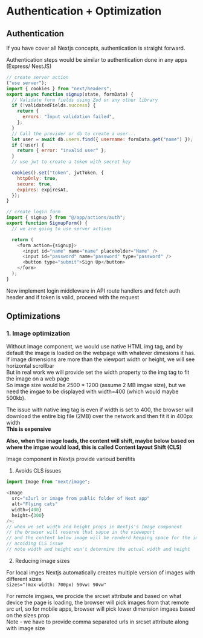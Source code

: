 # Authentication + Optimization

## Authentication

If you have cover all Nextjs concepts, authentication is straight forward.

Authentication steps would be similar to authentication done in any apps (Express/ NestJS)

```javascript
// create server action
("use server");
import { cookies } from "next/headers";
export async function signup(state, formData) {
  // Validate form fields using Zod or any other library
  if (!validatedFields.success) {
    return {
      errors: "Input validation failed",
    };
  }
  // Call the provider or db to create a user...
  let user = await db.users.find({ username: formData.get("name") });
  if (!user) {
    return { error: "invalid user" };
  }
  // use jwt to create a token with secret key

  cookies().set("token", jwtToken, {
    httpOnly: true,
    secure: true,
    expires: expiresAt,
  });
}

// create login form
import { signup } from "@/app/actions/auth";
export function SignupForm() {
  // we are going to use server actions

  return (
    <form action={signup}>
      <input id="name" name="name" placeholder="Name" />
      <input id="password" name="password" type="password" />
      <button type="submit">Sign Up</button>
    </form>
  );
}
```

Now implement login middleware in API route handlers and fetch auth header and if token is valid, proceed with the request

## Optimizations

### 1. Image optimization

Without image component, we would use native HTML img tag, and by default the image is loaded on the webpage with whatever dimesions it has.  
If image dimensions are more than the viewport width or height, we will see horizontal scrollbar  
But in real work we will provide set the width property to the img tag to fit the image on a web page  
So image size would be 2500 \* 1200 (assume 2 MB imgae size), but we need the imgae to be displayed with width=400 (which would maybe 500kb).

The issue with native img tag is even if width is set to 400, the browser will download the entire big file (2MB) over the network and then fit it in 400px width  
**This is expensive**

**Also, when the image loads, the content will shift, maybe below based on where the imgae would load, this is called Content layout Shift (CLS)**

Image component in Nextjs provide varioud benifits

1. Avoids CLS issues

```javascript
import Image from "next/image";

<Image
  src="s3url or image from public folder of Next app"
  alt="Flying cats"
  width={400}
  height={300}
/>;
// when we set width and height props in Nextjs's Image component
// the browser will reserve that sapce in the vieweport
// and the content below image will be renderd keeping space for the image
// acoiding CLS issue
// note width and height won't determine the actual width and height
```

2. Reducing image sizes

For local imges Nextjs automatically creates multiple version of images with different sizes  
`sizes="(max-width: 700px) 50vw: 90vw"`

For remote imgaes, we procide the srcset attribute and based on what device the page is loading, the browser will pick images from that remote src url, so for mobile apps, browser will pick lower dimension imgaes based on the sizes prop  
Note - we have to provide comma separated urls in srcset attribute along with image size
